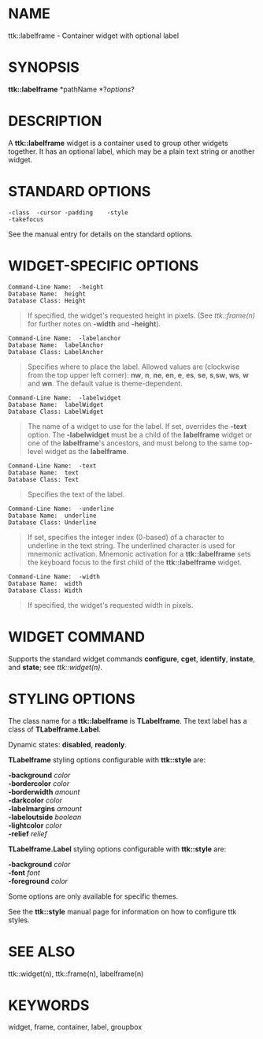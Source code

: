 # NAME

ttk::labelframe - Container widget with optional label

# SYNOPSIS

**ttk::labelframe** *pathName *?*options*?

# DESCRIPTION

A **ttk::labelframe** widget is a container used to group other widgets
together. It has an optional label, which may be a plain text string or
another widget.

# STANDARD OPTIONS

    -class	-cursor	-padding	-style
    -takefocus

See the manual entry for details on the standard options.

# WIDGET-SPECIFIC OPTIONS

    Command-Line Name:	-height
    Database Name:	height
    Database Class:	Height

> If specified, the widget\'s requested height in pixels. (See
> *ttk::frame(n)* for further notes on **-width** and **-height**).

    Command-Line Name:	-labelanchor
    Database Name:	labelAnchor
    Database Class:	LabelAnchor

> Specifies where to place the label. Allowed values are (clockwise from
> the top upper left corner): **nw**, **n**, **ne**, **en**, **e**,
> **es**, **se**, **s**,**sw**, **ws**, **w** and **wn**. The default
> value is theme-dependent.

    Command-Line Name:	-labelwidget
    Database Name:	labelWidget
    Database Class:	LabelWidget

> The name of a widget to use for the label. If set, overrides the
> **-text** option. The **-labelwidget** must be a child of the
> **labelframe** widget or one of the **labelframe**\'s ancestors, and
> must belong to the same top-level widget as the **labelframe**.

    Command-Line Name:	-text
    Database Name:	text
    Database Class:	Text

> Specifies the text of the label.

    Command-Line Name:	-underline
    Database Name:	underline
    Database Class:	Underline

> If set, specifies the integer index (0-based) of a character to
> underline in the text string. The underlined character is used for
> mnemonic activation. Mnemonic activation for a **ttk::labelframe**
> sets the keyboard focus to the first child of the **ttk::labelframe**
> widget.

    Command-Line Name:	-width
    Database Name:	width
    Database Class:	Width

> If specified, the widget\'s requested width in pixels.

# WIDGET COMMAND

Supports the standard widget commands **configure**, **cget**,
**identify**, **instate**, and **state**; see *ttk::widget(n)*.

# STYLING OPTIONS

The class name for a **ttk::labelframe** is **TLabelframe**. The text
label has a class of **TLabelframe.Label**.

Dynamic states: **disabled**, **readonly**.

**TLabelframe** styling options configurable with **ttk::style** are:

**-background** *color*\
**-bordercolor** *color*\
**-borderwidth** *amount*\
**-darkcolor** *color*\
**-labelmargins** *amount*\
**-labeloutside** *boolean*\
**-lightcolor** *color*\
**-relief** *relief*

**TLabelframe.Label** styling options configurable with **ttk::style**
are:

**-background** *color*\
**-font** *font*\
**-foreground** *color*

Some options are only available for specific themes.

See the **ttk::style** manual page for information on how to configure
ttk styles.

# SEE ALSO

ttk::widget(n), ttk::frame(n), labelframe(n)

# KEYWORDS

widget, frame, container, label, groupbox

<!---
Copyright (c) 2005 Joe Englis
-->

